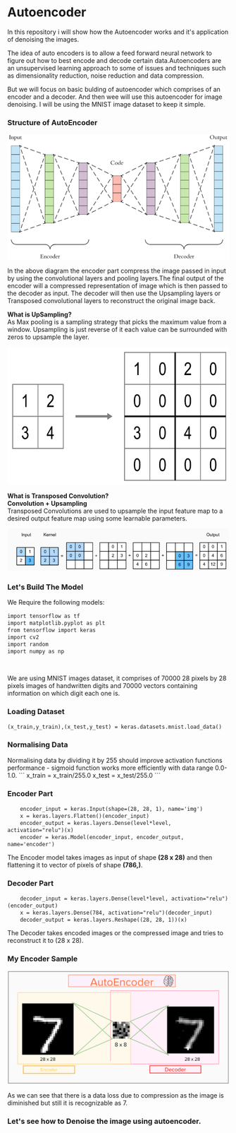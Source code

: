 # Autoencoder
In this repository i will show how the Autoencoder works and it's application of denoising the images.

 The idea of auto encoders is to allow a feed forward neural network to figure out how to best encode and decode certain data.Autoencoders are an unsupervised learning approach to some of issues and techniques such as dimensionality reduction, noise reduction and data compression.
 <p>
 But we will focus on basic bulding of autoencoder which comprises of an encoder and a decoder. And then wee will use this autoencoder for image denoising.
 I will be using the MNIST image dataset to keep it simple.
 </p>
 
 ### Structure of AutoEncoder
 <p align="center">
 <img align="center" src="https://github.com/vedantgoswami/Autoencoder/blob/main/Images/model.png">
 </p>

In the above diagram the encoder part compress the image passed in input by using the convolutional layers and pooling layers.The final output of the encoder will a compressed representation of image which is then passed to the decoder as input. The decoder will then use the Upsampling layers or Transposed convolutional layers to reconstruct the original image back.

<b> What is UpSampling? </b><br>
As Max pooling is a sampling strategy that picks the maximum value from a window. Upsampling is just reverse of it each value can be surrounded with zeros to upsample the layer.<br>
<p align="center">
<img  src="https://github.com/vedantgoswami/Autoencoder/blob/main/Images/upsampling.png" width=636dp height=312dp>
 </p>
 <b> What is Transposed Convolution? </b><br>
 <b>Convolution + Upsampling</b><br>
 Transposed Convolutions are used to upsample the input feature map to a desired output feature map using some learnable parameters.
 <p align="center">
 <img src="https://github.com/vedantgoswami/Autoencoder/blob/main/Images/Transposed%20convolution.png"> 
 </p>

### Let's Build The Model
We Require the following models:
```
import tensorflow as tf
import matplotlib.pyplot as plt
from tensorflow import keras
import cv2
import random
import numpy as np
```
<br>

We are using MNIST images dataset, it comprises of 70000 28 pixels by 28 pixels images of handwritten digits and 70000 vectors containing information on which digit each one is.

<h3> Loading Dataset</h3>

```
(x_train,y_train),(x_test,y_test) = keras.datasets.mnist.load_data()
```

<h3> Normalising Data </h3>
Normalising data by dividing it by 255 should improve activation functions performance - sigmoid function works more efficiently with data range 0.0-1.0.
```
x_train = x_train/255.0
x_test = x_test/255.0
```

<h3> Encoder Part </h3>

```
    encoder_input = keras.Input(shape=(28, 28, 1), name='img')
    x = keras.layers.Flatten()(encoder_input)
    encoder_output = keras.layers.Dense(level*level, activation="relu")(x)
    encoder = keras.Model(encoder_input, encoder_output, name='encoder')
```

The Encoder model takes images as input of shape <b>(28 x 28)</b> and then flattening it to vector of pixels of shape <b>(786,)</b>.

<h3> Decoder Part</h3>

```
    decoder_input = keras.layers.Dense(level*level, activation="relu")(encoder_output)
    x = keras.layers.Dense(784, activation="relu")(decoder_input)
    decoder_output = keras.layers.Reshape((28, 28, 1))(x)
```
The Decoder takes encoded images or the compressed image and tries to reconstruct it to (28 x 28).

### My Encoder Sample
<p>
<img src="https://github.com/vedantgoswami/Autoencoder/blob/main/Images/My%20model.png">
 </p>
As we can see that there is a data loss due to compression as the image is diminished but still it is recognizable as 7.<br>


### Let's see how to Denoise the image using autoencoder.


